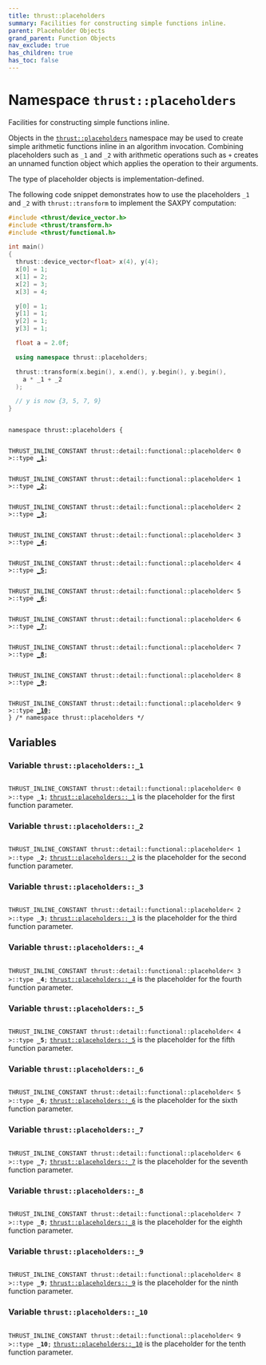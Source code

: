 ```yaml
---
title: thrust::placeholders
summary: Facilities for constructing simple functions inline. 
parent: Placeholder Objects
grand_parent: Function Objects
nav_exclude: true
has_children: true
has_toc: false
---
```


# Namespace `thrust::placeholders`

Facilities for constructing simple functions inline. 

Objects in the <code><a href="{{ site.baseurl }}/api/namespaces/namespacethrust_1_1placeholders.html">thrust::placeholders</a></code> namespace may be used to create simple arithmetic functions inline in an algorithm invocation. Combining placeholders such as <code>&#95;1</code> and <code>&#95;2</code> with arithmetic operations such as <code>+</code> creates an unnamed function object which applies the operation to their arguments.

The type of placeholder objects is implementation-defined.

The following code snippet demonstrates how to use the placeholders <code>&#95;1</code> and <code>&#95;2</code> with <code>thrust::transform</code> to implement the SAXPY computation:



```cpp
#include <thrust/device_vector.h>
#include <thrust/transform.h>
#include <thrust/functional.h>

int main()
{
  thrust::device_vector<float> x(4), y(4);
  x[0] = 1;
  x[1] = 2;
  x[2] = 3;
  x[3] = 4;

  y[0] = 1;
  y[1] = 1;
  y[2] = 1;
  y[3] = 1;

  float a = 2.0f;

  using namespace thrust::placeholders;

  thrust::transform(x.begin(), x.end(), y.begin(), y.begin(),
    a * _1 + _2
  );

  // y is now {3, 5, 7, 9}
}
```

<code class="doxybook">
<span>namespace thrust::placeholders {</span>
<br>
<span>THRUST_INLINE_CONSTANT thrust::detail::functional::placeholder< 0 >::type <b><a href="{{ site.baseurl }}/api/namespaces/namespacethrust_1_1placeholders.html#variable--1">&#95;1</a></b>;</span>
<br>
<span>THRUST_INLINE_CONSTANT thrust::detail::functional::placeholder< 1 >::type <b><a href="{{ site.baseurl }}/api/namespaces/namespacethrust_1_1placeholders.html#variable--2">&#95;2</a></b>;</span>
<br>
<span>THRUST_INLINE_CONSTANT thrust::detail::functional::placeholder< 2 >::type <b><a href="{{ site.baseurl }}/api/namespaces/namespacethrust_1_1placeholders.html#variable--3">&#95;3</a></b>;</span>
<br>
<span>THRUST_INLINE_CONSTANT thrust::detail::functional::placeholder< 3 >::type <b><a href="{{ site.baseurl }}/api/namespaces/namespacethrust_1_1placeholders.html#variable--4">&#95;4</a></b>;</span>
<br>
<span>THRUST_INLINE_CONSTANT thrust::detail::functional::placeholder< 4 >::type <b><a href="{{ site.baseurl }}/api/namespaces/namespacethrust_1_1placeholders.html#variable--5">&#95;5</a></b>;</span>
<br>
<span>THRUST_INLINE_CONSTANT thrust::detail::functional::placeholder< 5 >::type <b><a href="{{ site.baseurl }}/api/namespaces/namespacethrust_1_1placeholders.html#variable--6">&#95;6</a></b>;</span>
<br>
<span>THRUST_INLINE_CONSTANT thrust::detail::functional::placeholder< 6 >::type <b><a href="{{ site.baseurl }}/api/namespaces/namespacethrust_1_1placeholders.html#variable--7">&#95;7</a></b>;</span>
<br>
<span>THRUST_INLINE_CONSTANT thrust::detail::functional::placeholder< 7 >::type <b><a href="{{ site.baseurl }}/api/namespaces/namespacethrust_1_1placeholders.html#variable--8">&#95;8</a></b>;</span>
<br>
<span>THRUST_INLINE_CONSTANT thrust::detail::functional::placeholder< 8 >::type <b><a href="{{ site.baseurl }}/api/namespaces/namespacethrust_1_1placeholders.html#variable--9">&#95;9</a></b>;</span>
<br>
<span>THRUST_INLINE_CONSTANT thrust::detail::functional::placeholder< 9 >::type <b><a href="{{ site.baseurl }}/api/namespaces/namespacethrust_1_1placeholders.html#variable--10">&#95;10</a></b>;</span>
<span>} /* namespace thrust::placeholders */</span>
</code>

## Variables

<h3 id="variable--1">
Variable <code>thrust::placeholders::&#95;1</code>
</h3>

<code class="doxybook">
<span>THRUST_INLINE_CONSTANT thrust::detail::functional::placeholder< 0 >::type <b>_1</b>;</span></code>
<code><a href="{{ site.baseurl }}/api/namespaces/namespacethrust_1_1placeholders.html#variable--1">thrust::placeholders::&#95;1</a></code> is the placeholder for the first function parameter. 

<h3 id="variable--2">
Variable <code>thrust::placeholders::&#95;2</code>
</h3>

<code class="doxybook">
<span>THRUST_INLINE_CONSTANT thrust::detail::functional::placeholder< 1 >::type <b>_2</b>;</span></code>
<code><a href="{{ site.baseurl }}/api/namespaces/namespacethrust_1_1placeholders.html#variable--2">thrust::placeholders::&#95;2</a></code> is the placeholder for the second function parameter. 

<h3 id="variable--3">
Variable <code>thrust::placeholders::&#95;3</code>
</h3>

<code class="doxybook">
<span>THRUST_INLINE_CONSTANT thrust::detail::functional::placeholder< 2 >::type <b>_3</b>;</span></code>
<code><a href="{{ site.baseurl }}/api/namespaces/namespacethrust_1_1placeholders.html#variable--3">thrust::placeholders::&#95;3</a></code> is the placeholder for the third function parameter. 

<h3 id="variable--4">
Variable <code>thrust::placeholders::&#95;4</code>
</h3>

<code class="doxybook">
<span>THRUST_INLINE_CONSTANT thrust::detail::functional::placeholder< 3 >::type <b>_4</b>;</span></code>
<code><a href="{{ site.baseurl }}/api/namespaces/namespacethrust_1_1placeholders.html#variable--4">thrust::placeholders::&#95;4</a></code> is the placeholder for the fourth function parameter. 

<h3 id="variable--5">
Variable <code>thrust::placeholders::&#95;5</code>
</h3>

<code class="doxybook">
<span>THRUST_INLINE_CONSTANT thrust::detail::functional::placeholder< 4 >::type <b>_5</b>;</span></code>
<code><a href="{{ site.baseurl }}/api/namespaces/namespacethrust_1_1placeholders.html#variable--5">thrust::placeholders::&#95;5</a></code> is the placeholder for the fifth function parameter. 

<h3 id="variable--6">
Variable <code>thrust::placeholders::&#95;6</code>
</h3>

<code class="doxybook">
<span>THRUST_INLINE_CONSTANT thrust::detail::functional::placeholder< 5 >::type <b>_6</b>;</span></code>
<code><a href="{{ site.baseurl }}/api/namespaces/namespacethrust_1_1placeholders.html#variable--6">thrust::placeholders::&#95;6</a></code> is the placeholder for the sixth function parameter. 

<h3 id="variable--7">
Variable <code>thrust::placeholders::&#95;7</code>
</h3>

<code class="doxybook">
<span>THRUST_INLINE_CONSTANT thrust::detail::functional::placeholder< 6 >::type <b>_7</b>;</span></code>
<code><a href="{{ site.baseurl }}/api/namespaces/namespacethrust_1_1placeholders.html#variable--7">thrust::placeholders::&#95;7</a></code> is the placeholder for the seventh function parameter. 

<h3 id="variable--8">
Variable <code>thrust::placeholders::&#95;8</code>
</h3>

<code class="doxybook">
<span>THRUST_INLINE_CONSTANT thrust::detail::functional::placeholder< 7 >::type <b>_8</b>;</span></code>
<code><a href="{{ site.baseurl }}/api/namespaces/namespacethrust_1_1placeholders.html#variable--8">thrust::placeholders::&#95;8</a></code> is the placeholder for the eighth function parameter. 

<h3 id="variable--9">
Variable <code>thrust::placeholders::&#95;9</code>
</h3>

<code class="doxybook">
<span>THRUST_INLINE_CONSTANT thrust::detail::functional::placeholder< 8 >::type <b>_9</b>;</span></code>
<code><a href="{{ site.baseurl }}/api/namespaces/namespacethrust_1_1placeholders.html#variable--9">thrust::placeholders::&#95;9</a></code> is the placeholder for the ninth function parameter. 

<h3 id="variable--10">
Variable <code>thrust::placeholders::&#95;10</code>
</h3>

<code class="doxybook">
<span>THRUST_INLINE_CONSTANT thrust::detail::functional::placeholder< 9 >::type <b>_10</b>;</span></code>
<code><a href="{{ site.baseurl }}/api/namespaces/namespacethrust_1_1placeholders.html#variable--10">thrust::placeholders::&#95;10</a></code> is the placeholder for the tenth function parameter. 



